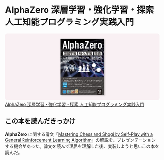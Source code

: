 # AlphaZero 深層学習・強化学習・探索 人工知能プログラミング実践入門

<div class="text-center">
    <img src="../../public/img/cover/9784862464507.jpg" alt="本の表紙" class="inline-block">
</div>

<div class="text-center">
    <a href="https://www.borndigital.co.jp/book/14383/" class="text-center">
        AlphaZero 深層学習・強化学習・探索 人工知能プログラミング実践入門
    </a>
</div>

## この本を読んだきっかけ

**AlphaZero** に関する論文「[Mastering Chess and Shogi by Self-Play with a General Reinforcement Learning Algorithm](https://arxiv.org/abs/1712.01815)」の解説を、プレゼンテーションする機会があった。論文を読んで理屈を理解した後、実装しようと思いこの本を読んだ。

